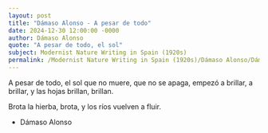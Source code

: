 ```yaml
---
layout: post
title: "Dámaso Alonso - A pesar de todo"
date: 2024-12-30 12:00:00 -0000
author: Dámaso Alonso
quote: "A pesar de todo, el sol"
subject: Modernist Nature Writing in Spain (1920s)
permalink: /Modernist Nature Writing in Spain (1920s)/Dámaso Alonso/Dámaso Alonso - A pesar de todo
---
```


A pesar de todo, el sol
que no muere, que no se apaga,
empezó a brillar, a brillar,
y las hojas brillan, brillan.

Brota la hierba, brota,
y los ríos vuelven a fluir.

- Dámaso Alonso

